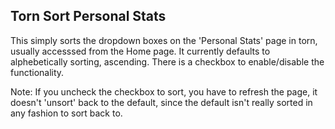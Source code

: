 ## Torn Sort Personal Stats

This simply sorts the dropdown boxes on the 'Personal Stats' page in torn, usually accesssed from the Home page. It currently defaults to alphebetically sorting, ascending. There is a checkbox to enable/disable the functionality.

Note:  If you  uncheck the checkbox to sort, you have to refresh the page, it doesn't 'unsort' back to the default, since the default isn't really sorted in any fashion to sort back to.
